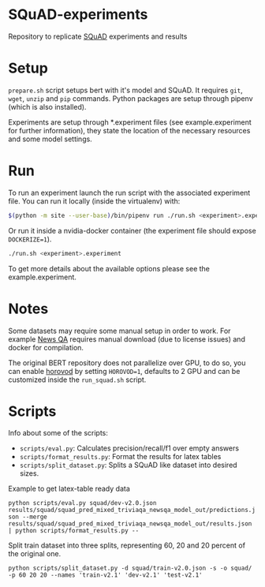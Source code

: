 # SQuAD-experiments
Repository to replicate [SQuAD](https://rajpurkar.github.io/SQuAD-explorer/) experiments and results

# Setup
`prepare.sh` script setups bert with it's model and SQuAD. It requires `git`, `wget`, `unzip` and `pip` commands. Python packages are setup through pipenv (which is also installed).

Experiments are setup through \*.experiment files (see example.experiment for further information), they state the location of the necessary resources and some model settings.

# Run
To run an experiment launch the run script with the associated experiment file. You can run it locally (inside the virtualenv) with:


```bash
$(python -m site --user-base)/bin/pipenv run ./run.sh <experiment>.experiment
```

Or run it inside a nvidia-docker container (the experiment file should expose `DOCKERIZE=1`). 

```bash
./run.sh <experiment>.experiment
```

To get more details about the available options please see the example.experiment.

# Notes
Some datasets may require some manual setup in order to work. For example [News QA](https://github.com/Maluuba/newsqa) requires manual download (due to license issues) and docker for compilation.

The original BERT repository does not parallelize over GPU, to do so, you can enable [horovod](https://github.com/horovod/horovod) by setting `HOROVOD=1`, defaults to 2 GPU and can be customized inside the `run_squad.sh` script.


# Scripts

Info about some of the scripts:
- `scripts/eval.py`: Calculates precision/recall/f1 over empty answers
- `scripts/format_results.py`: Format the results for latex tables
- `scripts/split_dataset.py`: Splits a SQuAD like dataset into desired sizes.

Example to get latex-table ready data

`python scripts/eval.py squad/dev-v2.0.json results/squad/squad_pred_mixed_triviaqa_newsqa_model_out/predictions.json --merge results/squad/squad_pred_mixed_triviaqa_newsqa_model_out/results.json | python scripts/format_results.py --`

Split train dataset into three splits, representing 60, 20 and 20 percent of the original one.

`python scripts/split_dataset.py -d squad/train-v2.0.json -s -o squad/ -p 60 20 20 --names 'train-v2.1' 'dev-v2.1' 'test-v2.1'`
